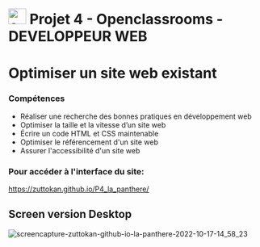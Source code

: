 # <a  href="https://openclassrooms.com/fr/paths/717-developpeur-web"  title="openclassrooms"><img  src="https://upload.wikimedia.org/wikipedia/fr/0/0d/Logo_OpenClassrooms.png"  alt="openclassrooms"  width="35px"  height="31px"></a> Projet 4 - Openclassrooms - DEVELOPPEUR WEB

# Optimiser un site web existant

### Compétences

- Réaliser une recherche des bonnes pratiques en développement web
- Optimiser la taille et la vitesse d’un site web
- Écrire un code HTML et CSS maintenable
- Optimiser le référencement d'un site web
- Assurer l'accessibilité d'un site web

### Pour accéder à l'interface du site:
https://zuttokan.github.io/P4_la_panthere/

## Screen version Desktop

![screencapture-zuttokan-github-io-la-panthere-2022-10-17-14_58_23](https://user-images.githubusercontent.com/100352779/196197017-a335d90b-69eb-44fd-81c8-ed2b777dfba2.png)
